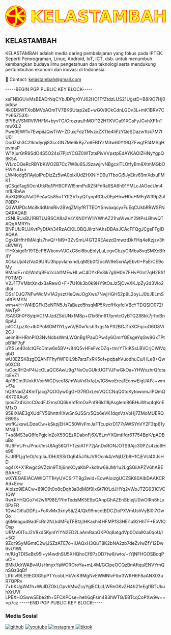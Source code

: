 ![KELASTAMBAH](/ktkt.png)
## KELASTAMBAH

KELASTAMBAH adalah media daring pembelajaran yang fokus pada IPTEK. Seperti Pemrograman, Linux, Android, IoT,  ICT, dsb. untuk menumbuh kembangkan budaya ilmu pengetahuan dan teknologi serta mendukung pertumbuhan ekonomi dan inovasi di Indonesia.

📧 Contact: kelastambah@gmail.com

-----BEGIN PGP PUBLIC KEY BLOCK-----

xsFNBGUivMsBEADrNqCYbJDPgr0YJ62HO1TfZtdzLUS21UgstD+B8i9O7Hj0pdcw
4kCDSWTXoBMVoAOmTV7BK6Utap2eE+wG0/9OkCdnLGDv3L+mK1BRV7CYv65Z53Xi
BPf8zVSMRVlVHFM+byvTG/Grozras/hMOf122HTKVCa91XGsFyJGvhXF1nTmwXL2
Pwe0EWf1v7EwpiiJQwTiW+ZDuxjFdzTMvzxZXTIe4IiFzYQeSDazw1lsk7M7tU0l
DodZsh3C2tkhdyqij83ccGN7Me6kByZo6EBIYzM3w60Yf9QZFwgfEf4MSgHpvmaP
W1XjurGtR9SdO4S5O24si7PjcYCGZ0WTztsPivVVpstpEdAYKAOIZHNyYgpQ9K5A
WLroDQeRcRBYbKWO2B7Cc7W8u6SJSzawjrvNBgcxlTLOtfyBm8XtmMGbOEWYuUxn
LW4Iodg5i1AyipIPdDizZz5wA0plxlUdZHXNlYD9u1TboGj5JyEkv69mXdxuFMK1
qCSqd1ag5OcnUtkRq1PH9CPWl5nmPuRZ5tFnRa9SA6h91YMLcJAOecUm4m1LRbAw
ApXQ6KqIVaIDPeAaQs85uTYIf2VfxyQTynpRCbz0FpHhwH0uHMFgW39p2ulP8DP+
Q3WUPDcMc8k4dUmiRiv2BVqZMiyfRTTEOYSnvaxqcyxFuEqCUkbRRWSFNQARAQAB
zSNLRUxBU1RBTUJBSCA8a2VsYXN0YW1iYWhAZ21haWwuY29tPsLBhwQTAQgAMRYh
BNPUfJRUJKvtPyDfAh34RzACKiLOBQJlIrzNAhsDBAsJCAcFFQgJCgsFFgIDAQAA
CgkQHfhHMAIqIs7hvQ/+M9+3ZvSmU4GT2REAezd2mwztDkFHq4eKzjzv3hcBVWYj
ITHXsigd1r19TEcP8WkonvVJGxG8ol8buEbIyLuLegvCbzyGIMba8vqSMXcBfr4Y
XOkaUjd4zIVa09URU3hpyvIanxndLqMEb0f2ocW/9e5xriAyEbvtI+PaErCE9oMy
BMadE+n0/WnfqBFx2cUd1MEwHLwC4DYkRv3ik7gSH0V7FHvPGnt7qH2RSfF0TjMD
V2J1T7VMbtXnxIx3aRewO+F+7U10k3b0k9HY9tOsJz5jCvvXKJpZy2d3Vlo2dIoi
DSs1DJQ7NFwWcMv1A2ysztHeQwJOgXws7NwjHGH52p9L2oyLJ0bJELmSnRfPlMYN
wm+vH+W4iEGFkI3eNTN5Js7aBezd5hsqMP5KvcfHkyfciVBcYTDQSIO072/NwTyP
/SASGh0F8ytpVC1MJzdZSdUNxfM8p+G1x6fm617pmtcGyBTG288kk7jrhcBn6pAJ
jolCCLpzXe+lb0PoMGM11YLywV/B0w1csh3xgsNrPtI2BGJ1hXCFqcuO6O8Vi2CJ
ueim8HHRmPiO3NvNdbsWmLWQnBg1PauDPw4y6OmrfGEsgeYqGw9GxTPtpB1kF7gF
uTtSLe40olctQFcDmw6e5BV+/84Q5vHFeFvcDZq+tmrYTkiKSsLBVCrjCWiVqqbO
wU0EZSK8zgEQANFFhyfWF0iL9b7srzFxRK5of+pqbahVuodhuCu/HLe8+Qwb0XCG
luCocRH2nP4iJcOLaQC6AwU9g7NxOuGUktUGTVJFwGkOa+YHWxzhrQfotaloEvZ1
4p18Cm3UokKVoirWGDseo18/mWaVxRxfaLv/IG8woErea1EonwEigUAPJ+wm+f7e
hQBNadZ4KmTjacg7QOGyw0gGH37RDxLeoVQCCNqQ0tqKytowomJiPQmQ4X70RAu6
IposZz4VJrcC0odFJ2ms0Q6kVhfRmOxPnf96ld18jAsgIem86BHuWhq4qKnEM1xO
958IXIAE3gXUdFY56hntt4IXwSnGJSSrx5Qb6eVK1dqnVzVoHj7ZMoMUERQEB9Ss
wsfKJxswLDdeCw+kSkpjEHAC50WvFmJaFTcupkrD177rAWSYnVY2F3tp61yMNjLT
T+s8MS3aQ6fqPgjclnZoX53QEzRDabnFj6X/6LmYXQmtIfqr6T754BpK/pADBuBo
RU9FnUFnJPnuk1nsUIAg56QT+TzsiATF72jAnDxRONJOTS9Ajc30PZs4zio9He96
EJJRPLjg1eO//stpIaJDHiXSSrOq645Ji1kJV9Ocnk4/eNjUZb6HfCjEVU4XJsHD
og4rX+X1RwgcGVZzin9TXj6mKCyaKbP+kdhw69JMr1u2LgSGiiAPZV6hABEBAAHC
wXYEGAEIACAWIQTT1HyUVCSr7T8g3wId+EcwAioizgUCZSK80AIbDAAKCRAd+Ecw
Aioizo9iEACw+89lO9t0o8cDqh3a0dM8f9ixGt7KfLdJHYq2vWoJTZG931CVC1QW
RwrX+HQGo7vl2wfP98E/1YmTedsMK5E9pGAnpGhAZEnSbIejU0wOlRn8hLx0PaFR
1QwJGifluDDFz+FoKvMx3xriy5ti/Z4/Qk99mcctBDCZtoPXVmUshVyBl0I7Gw0o
g6Meagud9adFcRn2NLkdMFqTFBtzjIHKaxhi4HFMPfS3HEi1u92HhTF+EbVIOOsp
URMv0IToJ2V8xd5KynIYlYN2ED2LaAmRabGKP0q8atgdVp0OdalKla0qoU/I+5GI
9Zqr9SyMGmtC2wjJSZzATE7o+iUAQxH3QuT8K2bNA2zb7deZvIwZfY12Dw6vU1WL
m/IUgTDISeBx95l+yi4wdhSU5XHQhoCf6PzOD7tw8/wto/+tYjNFHGOSBoqPuCI+
BMkUdrWABv4UsHmyxYaWOROroYa+mL4M/GClpeOCQzBnAftqulENVYmQnSGz3qDf
Ltfblvl9LE9EG0G5pPTYcobLHkVoK9MgNvEWMNlvFtbr3WKH6F8aANX03uR7QPRv
7+bKUgW41h+WuIDZOkLOpvhMwZcyYglECLcLWReGKvZH4h21eEgI1BTUkuhXrUVI
LPEXHOSwwSEbe2th+5FCKPCse+heh6qFsm4B3hWTG/EBTcqCoPXw9w==
=p7cz
-----END PGP PUBLIC KEY BLOCK-----



### Media Sosial
[<img src='https://cdn.jsdelivr.net/npm/simple-icons@3.0.1/icons/github.svg' alt='github' height='40'>](https://github.com/KELASTAMBAH)  [<img src='https://cdn.jsdelivr.net/npm/simple-icons@3.0.1/icons/youtube.svg' alt='youtube' height='40'>](https://www.youtube.com/@KELASTAMBAH/)  [<img src='https://cdn.jsdelivr.net/npm/simple-icons@3.0.1/icons/instagram.svg' alt='instagram' height='40'>](https://www.instagram.com/kelastambah/)  [<img src='https://cdn.jsdelivr.net/npm/simple-icons@3.0.1/icons/tiktok.svg' alt='tiktok' height='40'>](https://tiktok.com/@kelastambah)  

